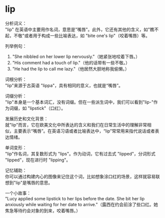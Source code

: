 # lip

分析词义：  
"lip" 在英语中主要用作名词，意思是"嘴唇"。此外，它还有其他的含义，如"瞧不起，不敬"或者用于构成一些比喻表达，如 "bite one's lip"（咬着嘴唇）等。

  

列举例句：

  

1.  "She nibbled on her lower lip nervously."（她紧张地咬着下唇。）
2.  "His comment had a touch of lip."（他的话带有一些不敬。）
3.  "He had the lip to call me lazy."（他居然大胆地称我偷懒。）

  

词根分析：  
"lip"来源于古英语 "lippa"，具有相同的意义，也就是“嘴唇”。

  

词缀分析：  
"lip"本身是一个基本词汇，没有词缀。但在一些派生词中，我们可以看到"lip-"作为词缀，如 "lipstick"（口红）。

  

发展历史和文化背景：  
就"lip"而言，它在欧美文化中所表达的含义和我们在日常生活中的理解非常相似，主要表示“嘴唇”。在英语习语或者比喻表达中，“lip”常常用来指代说话或者表达情绪。

  

单词变形：  
"lip"作名词，其复数形式为 "lips"。作为动词，它有过去式 "lipped"，分词形式 "lipped"，现在进行时 "lipping"。

  

记忆辅助：  
你可以通过构建内心的图像来记住这个词，比如想象涂口红的场景，这样就容易联想到"lip"是嘴唇的意思。

  

一个小故事：  
"Lucy applied some lipstick to her lips before the date. She bit her lip anxiously while waiting for her date to arrive."（露西在约会前涂了些口红。她焦急等待约会对象的到来，咬着嘴唇。）
